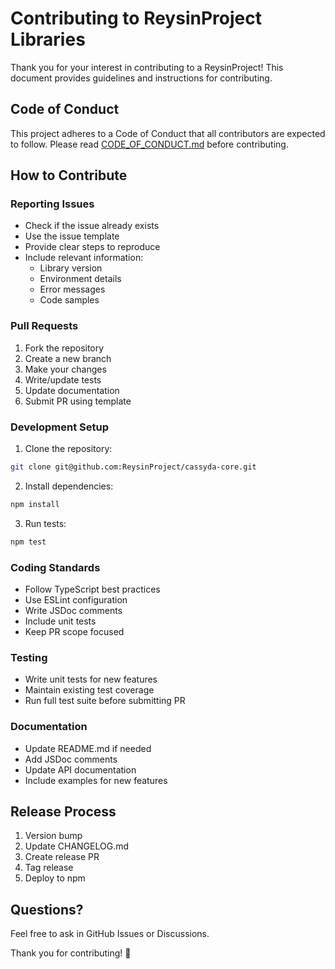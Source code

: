 # Contributing to ReysinProject Libraries

Thank you for your interest in contributing to a ReysinProject! This document provides guidelines and instructions for contributing.

## Code of Conduct

This project adheres to a Code of Conduct that all contributors are expected to follow. Please read [CODE_OF_CONDUCT.md](CODE_OF_CONDUCT.md) before contributing.

## How to Contribute

### Reporting Issues

- Check if the issue already exists
- Use the issue template
- Provide clear steps to reproduce
- Include relevant information:
    - Library version
    - Environment details
    - Error messages
    - Code samples

### Pull Requests

1. Fork the repository
2. Create a new branch
3. Make your changes
4. Write/update tests
5. Update documentation
6. Submit PR using template

### Development Setup

1. Clone the repository:
```bash
git clone git@github.com:ReysinProject/cassyda-core.git
```

2. Install dependencies:
```bash
npm install
```

3. Run tests:
```bash
npm test
```

### Coding Standards

- Follow TypeScript best practices
- Use ESLint configuration
- Write JSDoc comments
- Include unit tests
- Keep PR scope focused

### Testing

- Write unit tests for new features
- Maintain existing test coverage
- Run full test suite before submitting PR

### Documentation

- Update README.md if needed
- Add JSDoc comments
- Update API documentation
- Include examples for new features

## Release Process

1. Version bump
2. Update CHANGELOG.md
3. Create release PR
4. Tag release
5. Deploy to npm

## Questions?

Feel free to ask in GitHub Issues or Discussions.

Thank you for contributing! 🎉